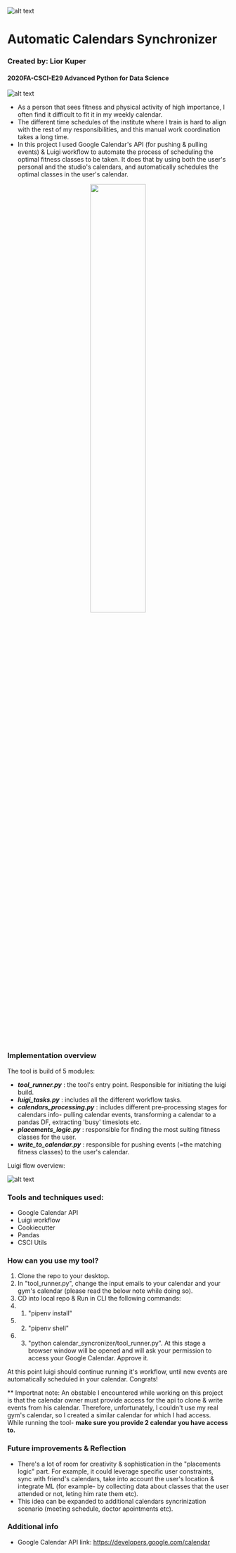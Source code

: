 ![alt text](https://github.com/csci-e-29/2020fa-final-project-liorkuper/blob/develop/design_Images/upper_bound.png?raw=true)
# Automatic Calendars Synchronizer
### Created by: Lior Kuper
#### 2020FA-CSCI-E29 Advanced Python for Data Science
![alt text](https://github.com/csci-e-29/2020fa-final-project-liorkuper/blob/develop/design_Images/lower_bound.png?raw=true)


* As a person that sees fitness and physical activity of high importance, I often find it difficult to fit it in my weekly
calendar. 
* The different time schedules of the institute where I train is hard to align with the rest
of my responsibilities, and this manual work coordination takes a long time.
* In this project I used Google Calendar's API (for pushing & pulling events) & Luigi workflow to automate the process of scheduling the optimal fitness classes to be taken. It does that by using both the user's personal 
and the studio's calendars, and automatically schedules the optimal classes in the user's calendar.

<p align="center"><img width=50% src="https://github.com/csci-e-29/2020fa-final-project-liorkuper/blob/develop/design_Images/google_calendar_api_image.png"></p>


### Implementation overview 
The tool is build of 5 modules:
* ***_tool_runner.py_*** : the tool's entry point. Responsible for initiating the luigi build.
* ***_luigi_tasks.py_*** : includes all the different workflow tasks.
* ***_calendars_processing.py_*** : includes different pre-processing stages for calendars info- pulling calendar events, 
                              transforming a calendar to a pandas DF, extracting 'busy' timeslots etc.
* ***_placements_logic.py_*** : responsible for finding the most suiting fitness classes for the user.
* ***_write_to_calendar.py_*** : responsible for pushing events (=the matching fitness classes) to the user's calendar.


Luigi flow overview:

![alt text](https://github.com/csci-e-29/2020fa-final-project-liorkuper/blob/develop/design_Images/luigi_flow.png?raw=true)


### Tools and techniques used:
* Google Calendar API
* Luigi workflow
* Cookiecutter
* Pandas
* CSCI Utils

### How can you use my tool?
1. Clone the repo to your desktop.
2. In "tool_runner.py", change the input emails to your calendar and your gym's calendar (please read the below note while doing so).
3. CD into local repo & Run in CLI the following commands: 
3. 1. "pipenv install" 
3. 2. "pipenv shell"
3. 3. "python calendar_syncronizer/tool_runner.py". 
      At this stage a browser window will be opened and will ask your permission to access your Google Calendar. Approve it.
    
At this point luigi should continue running it's workflow, until new events are automatically scheduled in your calendar. Congrats! 

** Importnat note:
   An obstable I encountered while working on this project is that the calendar owner must provide access for the api to clone & write events from his calendar.
   Therefore, unfortunately, I couldn't use my real gym's calendar, so I created a similar calendar for which I had access.
   While running the tool- **make sure you provide 2 calendar you have access to.**
   
 
 ### Future improvements & Reflection
 
 * There's a lot of room for creativity & sophistication in the "placements logic" part. For example, it could leverage specific user constraints, sync with friend's calendars, take into account the user's location & integrate ML (for example- by collecting data about classes that the user attended or not, leting him rate them etc).
 * This idea can be expanded to additional calendars syncrinization scenario (meeting schedule, doctor apointments etc).
 
 
 ### Additional info
 * Google Calendar API link: https://developers.google.com/calendar
